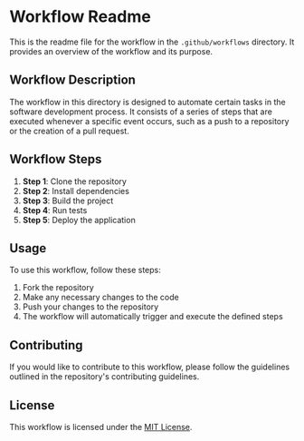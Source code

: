 # Workflow Readme

This is the readme file for the workflow in the `.github/workflows` directory. It provides an overview of the workflow and its purpose.

## Workflow Description

The workflow in this directory is designed to automate certain tasks in the software development process. It consists of a series of steps that are executed whenever a specific event occurs, such as a push to a repository or the creation of a pull request.

## Workflow Steps

1. **Step 1**: Clone the repository
2. **Step 2**: Install dependencies
3. **Step 3**: Build the project
4. **Step 4**: Run tests
5. **Step 5**: Deploy the application

## Usage

To use this workflow, follow these steps:

1. Fork the repository
2. Make any necessary changes to the code
3. Push your changes to the repository
4. The workflow will automatically trigger and execute the defined steps

## Contributing

If you would like to contribute to this workflow, please follow the guidelines outlined in the repository's contributing guidelines.

## License

This workflow is licensed under the [MIT License](https://opensource.org/licenses/MIT).
